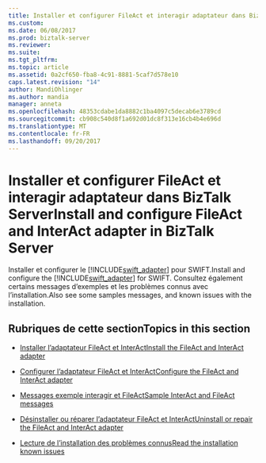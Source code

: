 ```yaml
---
title: Installer et configurer FileAct et interagir adaptateur dans BizTalk Server | Documents Microsoft
ms.custom: 
ms.date: 06/08/2017
ms.prod: biztalk-server
ms.reviewer: 
ms.suite: 
ms.tgt_pltfrm: 
ms.topic: article
ms.assetid: 0a2cf650-fba8-4c91-8881-5caf7d578e10
caps.latest.revision: "14"
author: MandiOhlinger
ms.author: mandia
manager: anneta
ms.openlocfilehash: 48353cdabe1da8882c1ba4097c5decab6e3789cd
ms.sourcegitcommit: cb908c540d8f1a692d01dc8f313e16cb4b4e696d
ms.translationtype: MT
ms.contentlocale: fr-FR
ms.lasthandoff: 09/20/2017
---
```

# <a name="install-and-configure-fileact-and-interact-adapter-in-biztalk-server"></a><span data-ttu-id="3a1af-102">Installer et configurer FileAct et interagir adaptateur dans BizTalk Server</span><span class="sxs-lookup"><span data-stu-id="3a1af-102">Install and configure FileAct and InterAct adapter in BizTalk Server</span></span>
<span data-ttu-id="3a1af-103">Installer et configurer le [!INCLUDE[swift_adapter](../../includes/swift-adapter-md.md)] pour SWIFT.</span><span class="sxs-lookup"><span data-stu-id="3a1af-103">Install and configure the [!INCLUDE[swift_adapter](../../includes/swift-adapter-md.md)] for SWIFT.</span></span>  <span data-ttu-id="3a1af-104">Consultez également certains messages d’exemples et les problèmes connus avec l’installation.</span><span class="sxs-lookup"><span data-stu-id="3a1af-104">Also see some samples messages, and known issues with the installation.</span></span>
  
## <a name="topics-in-this-section"></a><span data-ttu-id="3a1af-105">Rubriques de cette section</span><span class="sxs-lookup"><span data-stu-id="3a1af-105">Topics in this section</span></span>

- [<span data-ttu-id="3a1af-106">Installer l’adaptateur FileAct et InterAct</span><span class="sxs-lookup"><span data-stu-id="3a1af-106">Install the FileAct and InterAct adapter</span></span>](../../adapters-and-accelerators/fileact-interact/install-the-fileact-and-interact-adapter.md)  

- [<span data-ttu-id="3a1af-107">Configurer l’adaptateur FileAct et InterAct</span><span class="sxs-lookup"><span data-stu-id="3a1af-107">Configure the FileAct and InterAct adapter</span></span>](../../adapters-and-accelerators/fileact-interact/configure-the-fileact-and-interact-adapter.md)

- [<span data-ttu-id="3a1af-108">Messages exemple interagir et FileAct</span><span class="sxs-lookup"><span data-stu-id="3a1af-108">Sample InterAct and FileAct messages</span></span>](../../adapters-and-accelerators/fileact-interact/sample-interact-and-fileact-messages.md)

- [<span data-ttu-id="3a1af-109">Désinstaller ou réparer l’adaptateur FileAct et InterAct</span><span class="sxs-lookup"><span data-stu-id="3a1af-109">Uninstall or repair the FileAct and InterAct adapter</span></span>](../../adapters-and-accelerators/fileact-interact/uninstall-or-repair-the-fileact-and-interact-adapter.md)

- [<span data-ttu-id="3a1af-110">Lecture de l’installation des problèmes connus</span><span class="sxs-lookup"><span data-stu-id="3a1af-110">Read the installation known issues</span></span>](../../adapters-and-accelerators/fileact-interact/read-the-installation-known-issues.md)

  